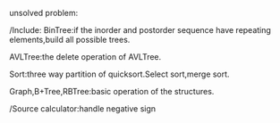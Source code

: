unsolved problem:

/Include:
BinTree:if the inorder and postorder sequence have repeating elements,build all possible trees.

AVLTree:the delete operation of AVLTree.

Sort:three way partition of quicksort.Select sort,merge sort.

Graph,B+Tree,RBTree:basic operation of the structures.

/Source
calculator:handle negative sign
